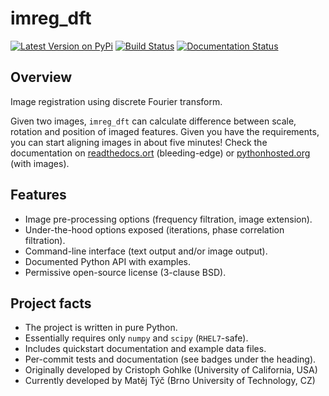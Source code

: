 imreg_dft
=========

[![Latest Version on PyPi](https://pypip.in/version/imreg_dft/badge.svg)](https://pypi.python.org/pypi/imreg_dft)
[![Build Status](https://travis-ci.org/matejak/imreg_dft.svg?branch=master)](https://travis-ci.org/matejak/imreg_dft)
[![Documentation Status](https://readthedocs.org/projects/imreg-dft/badge/?version=latest)](https://readthedocs.org/projects/imreg-dft/?badge=latest)

Overview
--------
Image registration using discrete Fourier transform.

Given two images, `imreg_dft` can calculate difference between scale, rotation and position of imaged features.
Given you have the requirements, you can start aligning images in about five minutes!
Check the documentation on [readthedocs.ort](http://imreg-dft.readthedocs.org/en/latest/quickstart.html) (bleeding-edge) or [pythonhosted.org](http://pythonhosted.org//imreg_dft/) (with images).

Features
--------
* Image pre-processing options (frequency filtration, image extension).
* Under-the-hood options exposed (iterations, phase correlation filtration).
* Command-line interface (text output and/or image output).
* Documented Python API with examples.
* Permissive open-source license (3-clause BSD).

Project facts
-------------
* The project is written in pure Python.
* Essentially requires only `numpy` and `scipy` (`RHEL7`-safe).
* Includes quickstart documentation and example data files.
* Per-commit tests and documentation (see badges under the heading).
* Originally developed by Cristoph Gohlke (University of California, USA)
* Currently developed by Matěj Týč (Brno University of Technology, CZ)

